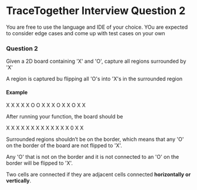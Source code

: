 # TraceTogether Interview Question 2

You are free to use the language and IDE of your choice. YOu are expected to consider edge cases and come up with test cases on your own

###  Question 2

Given a 2D board containing 'X' and 'O', capture all regions surrounded by 'X'

A region is captured bu flipping all 'O's into 'X's in the surrounded region

#### Example

X X X X
X O O X
X X O X
X O X X

After running your function, the board should be

X X X X
X X X X
X X X X
X 0 X X

Surrounded regions shouldn’t be on the border, which means that any 'O' on the border of the board are not flipped to 'X'. 

Any 'O' that is not on the border and it is not connected to an 'O' on the border will be flipped to 'X'. 

Two cells are connected if they are adjacent cells connected __horizontally or vertically__.
